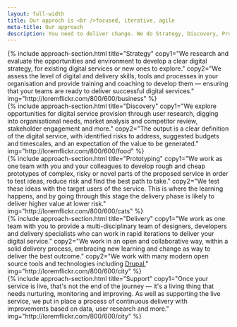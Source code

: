 ```yaml
---
layout: full-width
title: Our approch is <br />focused, iterative, agile
meta-title: Our approach
description: You need to deliver change. We do Strategy, Discovery, Prototyping, and Delivery.
---
```



<div class="cheese-wedge cheese-wedge--jelly-bean">
  <div class="cheese-wedge__inner">
    {% include approach-section.html title="Strategy" copy1="We research and evaluate the opportunities and environment to develop a clear digital strategy, for existing digital services or new ones to explore." copy2="We assess the level of digital and delivery skills, tools and processes in your organisation and provide training and coaching to develop them — ensuring that your teams are ready to deliver successful digital services." img="http://loremflickr.com/800/600/business" %}
  </div>
</div>


<div class="cheese-wedge cheese-wedge--keppel"  id="discovery">
   {% include approach-section.html title="Discovery" copy1="We explore opportunities for digital service provision through user research, digging into organisational needs, market analysis and competitor review, stakeholder engagement and more." copy2="The output is a clear definition of the digital service, with identified risks to address, suggested budgets and timescales, and an expectation of the value to be generated." img="http://loremflickr.com/800/600/food" %}

</div>

<div class="cheese-wedge cheese-wedge--rajah" id="prototyping">
    {% include approach-section.html title="Prototyping" copy1="We work as one team with you and your colleagues to develop rough and cheap prototypes of complex, risky or novel parts of the proposed service in order to test ideas, reduce risk and find the best path to take." copy2="We test these ideas with the target users of the service. This is where the learning happens, and by going through this stage the delivery phase is likely to deliver higher value at lower risk." img="http://loremflickr.com/800/600/cats" %}
</div>

<div class="cheese-wedge cheese-wedge--aquamarine" id="delivery">
    {% include approach-section.html title="Delivery" copy1="We work as one team with you to provide a multi-disciplinary team of designers, developers and delivery specialists who can work in rapid iterations to deliver your digital service." copy2="We work in an open and collaborative way, within a solid delivery process, embracing new learning and change as way to deliver the best outcome." copy2="We work with many modern open source tools and technologies including&nbsp;<a href='/drupal'>Drupal.</a>" img="http://loremflickr.com/800/600/city" %}
</div>

<div class="cheese-wedge cheese-wedge--black" id="live">
    {% include approach-section.html title="Support" copy1="Once your service is live, that's not the end of the journey — it's a living thing that needs nurturing, monitoring and improving. As well as supporting the live service, we put in place a process of continuous delivery with improvements based on data, user research and more." img="http://loremflickr.com/800/600/city" %}
</div>

